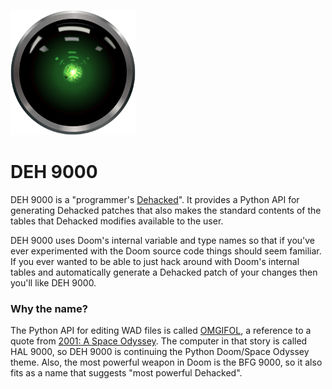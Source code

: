 
![DEH 9000 logo](deh9000-sm.png)

# DEH 9000

DEH 9000 is a "programmer's [Dehacked](https://doomwiki.org/wiki/Dehacked)".
It provides a Python API for generating Dehacked patches that also makes the
standard contents of the tables that Dehacked modifies available to the user.

DEH 9000 uses Doom's internal variable and type names so that if you've ever
experimented with the Doom source code things should seem familiar.  If you
ever wanted to be able to just hack around with Doom's internal tables and
automatically generate a Dehacked patch of your changes then you'll like DEH
9000.

### Why the name?

The Python API for editing WAD files is called
[OMGIFOL](https://doomwiki.org/wiki/Omgifol), a reference to a quote from
[2001: A Space Odyssey](https://en.wikipedia.org/wiki/2001:_A_Space_Odyssey).
The computer in that story is called HAL 9000, so DEH 9000 is continuing the
Python Doom/Space Odyssey theme. Also, the most powerful weapon in Doom is the
BFG 9000, so it also fits as a name that suggests "most powerful Dehacked".

